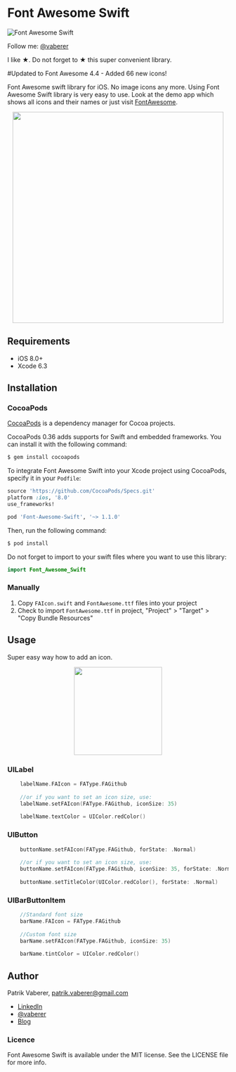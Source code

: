 # Font Awesome Swift
![Font Awesome Swift](https://github.com/Vaberer/Font-Awesome-Swift/blob/master/resources/opensource_matters.png)

Follow me: [@vaberer](https://twitter.com/vaberer)

I like &#9733;. Do not forget to &#9733; this super convenient library.

#Updated to Font Awesome 4.4 - Added 66 new icons!


Font Awesome swift library for iOS. No image icons any more. Using Font Awesome Swift library is very easy to use. Look at the demo app which shows all icons and their names or just visit [FontAwesome](http://fortawesome.github.io/Font-Awesome/icons/).


<p align="center">
  <img height="480" src="https://github.com/Vaberer/Font-Awesome-Swift/blob/master/resources/image1.png"/>
</p>

## Requirements

- iOS 8.0+ 
- Xcode 6.3

## Installation

### CocoaPods

[CocoaPods](http://cocoapods.org) is a dependency manager for Cocoa projects.

CocoaPods 0.36 adds supports for Swift and embedded frameworks. You can install it with the following command:

```bash
$ gem install cocoapods
```

To integrate Font Awesome Swift into your Xcode project using CocoaPods, specify it in your `Podfile`:

```ruby
source 'https://github.com/CocoaPods/Specs.git'
platform :ios, '8.0'
use_frameworks!

pod 'Font-Awesome-Swift', '~> 1.1.0'
```

Then, run the following command:

```bash
$ pod install
```
Do not forget to import to your swift files where you want to use this library:
```swift
import Font_Awesome_Swift
```

### Manually

1. Copy `FAIcon.swift` and `FontAwesome.ttf` files into your project
2. Check to import `FontAwesome.ttf` in project, "Project" > "Target" > "Copy Bundle Resources"


## Usage

Super easy way how to add an icon.
<p align="center">
  <img height="200" src="https://github.com/Vaberer/Font-Awesome-Swift/blob/master/resources/helper.png"/>
</p>


### UILabel
```Swift
    labelName.FAIcon = FAType.FAGithub
    
    //or if you want to set an icon size, use:
    labelName.setFAIcon(FAType.FAGithub, iconSize: 35)
    
    labelName.textColor = UIColor.redColor()
```

### UIButton
```Swift
    buttonName.setFAIcon(FAType.FAGithub, forState: .Normal)
    
    //or if you want to set an icon size, use:
    buttonName.setFAIcon(FAType.FAGithub, iconSize: 35, forState: .Normal)
    
    buttonName.setTitleColor(UIColor.redColor(), forState: .Normal)
```

### UIBarButtonItem
```Swift
    //Standard font size
    barName.FAIcon = FAType.FAGithub
  
    //Custom font size
    barName.setFAIcon(FAType.FAGithub, iconSize: 35)
    
    barName.tintColor = UIColor.redColor()
```




## Author

Patrik Vaberer, patrik.vaberer@gmail.com

- [LinkedIn](https://sk.linkedin.com/in/vaberer)
- [@vaberer](https://twitter.com/vaberer)
- [Blog](http://vaberer.me)

### Licence

Font Awesome Swift is available under the MIT license. See the LICENSE file for more info.

